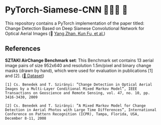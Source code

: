 # PyTorch-Siamese-CNN :people_holding_hands: :robot:

This repository contains a PyTorch implementation of the paper titled: Change Detection Based on Deep Siamese Convolutional Network for Optical Aerial Images (:link: [Yang Zhan, Kun Fu, et al.](https://ieeexplore.ieee.org/abstract/document/8022932))

## References

**SZTAKI AirChange Benchmark set**: This Benchmark set contains 13 aerial image pairs of size 952x640 and resolution 1.5m/pixel and binary change masks (drawn by hand), which were used for evaluation in publications [1] and [2]. ([:link: Dataset](http://web.eee.sztaki.hu/remotesensing/airchange_benchmark.html))

```
[1] Cs. Benedek and T. Szirányi: ”Change Detection in Optical Aerial Images by a Multi-Layer Conditional Mixed Markov Model”, IEEE Transactions on Geoscience and Remote Sensing, vol. 47, no. 10, pp. 3416-3430, 2009
```
```
[2] Cs. Benedek and T. Szirányi: ”A Mixed Markov Model for Change Detection in Aerial Photos with Large Time Differences”, International Conference on Pattern Recognition (ICPR), Tampa, Florida, USA, December 8-11, 2008 
```
